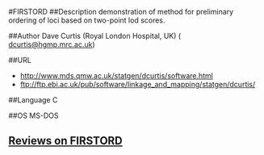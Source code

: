 #FIRSTORD
##Description
demonstration of method for preliminary ordering of loci based on two-point lod scores.

##Author
Dave Curtis (Royal London Hospital, UK) ( dcurtis@hgmp.mrc.ac.uk)

##URL
* http://www.mds.qmw.ac.uk/statgen/dcurtis/software.html
* ftp://ftp.ebi.ac.uk/pub/software/linkage_and_mapping/statgen/dcurtis/

##Language
C

##OS
MS-DOS


## [Reviews on FIRSTORD](https://github.com/gaow/genetic-analysis-software/issues/130)